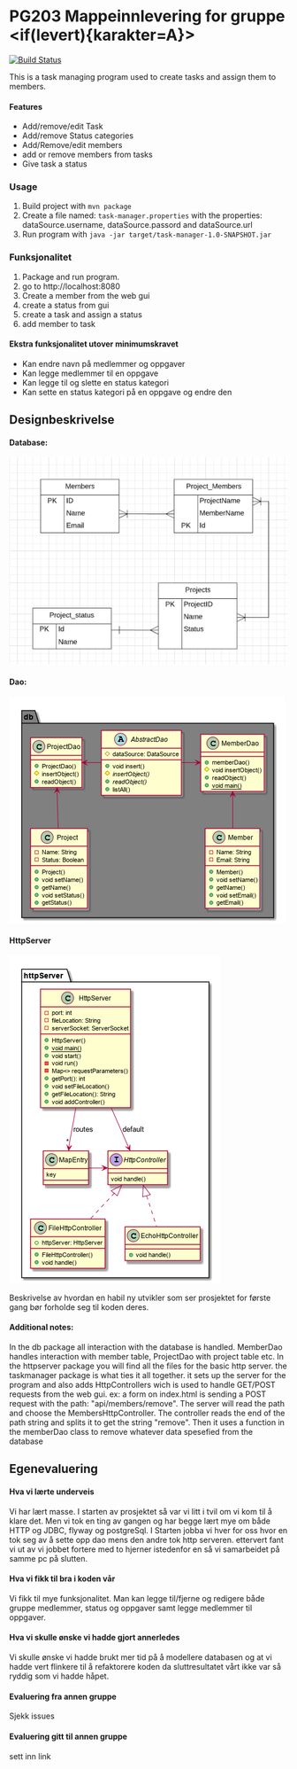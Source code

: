 # PG203 Mappeinnlevering for gruppe <if(levert){karakter=A}>
[![Build Status](https://travis-ci.com/Westerdals/pgr203-2019-eksamen-Kalmar99.svg?token=ZwbhWyfocDYjz7nBUyRs&branch=master)](https://travis-ci.com/Westerdals/pgr203-2019-eksamen-Kalmar99)

This is a task managing program used to create tasks and assign them to members.
#### Features
* Add/remove/edit Task
* Add/remove Status categories
* Add/Remove/edit members
* add or remove members from tasks
* Give task a status

### Usage

1. Build project with `mvn package`
2. Create a file named: `task-manager.properties` with the properties: dataSource.username, dataSource.passord and dataSource.url
3. Run program with `java -jar target/task-manager-1.0-SNAPSHOT.jar`

### Funksjonalitet

1. Package and run program.
2. go to http://localhost:8080
3. Create a member from the web gui
4. create a status from gui
5. create a task and assign a status
6. add member to task

#### Ekstra funksjonalitet utover minimumskravet
* Kan endre navn på medlemmer og oppgaver
* Kan legge medlemmer til en oppgave
* Kan legge til og slette en status kategori
* Kan sette en status kategori på en oppgave og endre den


## Designbeskrivelse

#### Database:
![image](docs/DbModell.PNG)

#### Dao:
![image](docs/Database.png)

#### HttpServer
![image](docs/HttpServer.png)

Beskrivelse av hvordan en habil ny utvikler som ser prosjektet for første gang bør forholde seg til koden deres.

#### Additional notes:
In the db package all interaction with the database is handled. MemberDao handles interaction with member table, ProjectDao with project table etc.
In the httpserver package you will find all the files for the basic http server.
the taskmanager package is what ties it all together. it sets up the server for the program and also adds HttpControllers wich is used to handle GET/POST requests from the web gui.
ex: a form on index.html is sending a POST request with the path: "api/members/remove". The server will read the path and choose the MembersHttpController. The controller reads the end of the path string and splits it to get the string "remove". Then it uses a function in the memberDao class to remove whatever data spesefied from the database

## Egenevaluering

#### Hva vi lærte underveis
Vi har lært masse. I starten av prosjektet så var vi litt i tvil om vi kom til å klare det. Men vi tok en ting av gangen og har begge lært mye om både HTTP og JDBC, flyway og postgreSql.
I Starten jobba vi hver for oss hvor en tok seg av å sette opp dao mens den andre tok http serveren. ettervert fant vi ut av vi jobbet fortere med to hjerner istedenfor en så vi samarbeidet på samme pc på slutten. 
#### Hva vi fikk til bra i koden vår
Vi fikk til mye funksjonalitet. Man kan legge til/fjerne og redigere både gruppe medlemmer, status og oppgaver samt legge medlemmer til oppgaver.
#### Hva vi skulle ønske vi hadde gjort annerledes
Vi skulle ønske vi hadde brukt mer tid på å modellere databasen og at vi hadde vert flinkere til å refaktorere koden da sluttresultatet vårt ikke var så ryddig som vi hadde håpet.
#### Evaluering fra annen gruppe
Sjekk issues
#### Evaluering gitt til annen gruppe
sett inn link